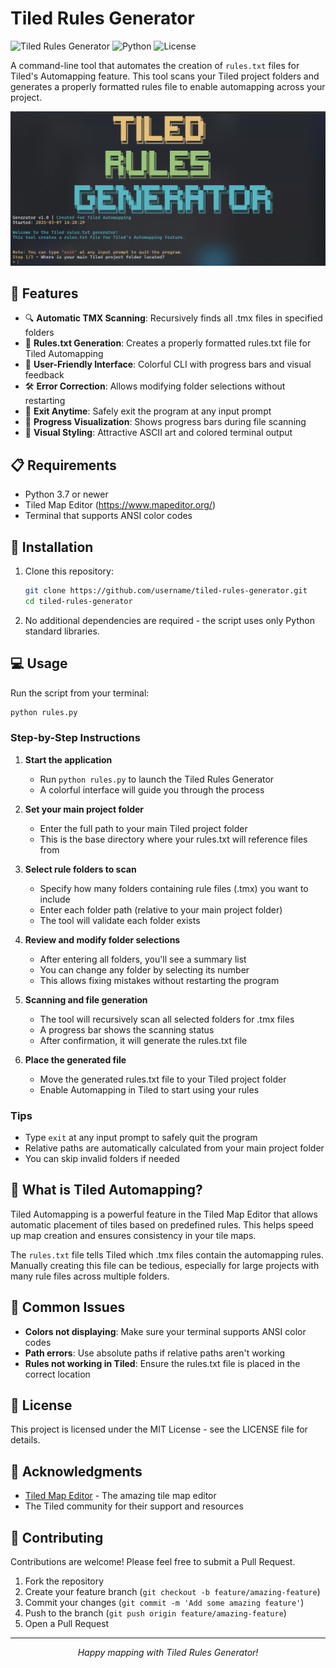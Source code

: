# Tiled Rules Generator

![Tiled Rules Generator](https://img.shields.io/badge/Tiled-Automapping-brightgreen)
![Python](https://img.shields.io/badge/python-3.7%2B-blue)
![License](https://img.shields.io/badge/license-MIT-green)

A command-line tool that automates the creation of `rules.txt` files for Tiled's Automapping feature. This tool scans your Tiled project folders and generates a properly formatted rules file to enable automapping across your project.

<p align="center">
  <img src="screenshot.png" alt="Tiled Rules Generator Screenshot" width="600">
</p>

## 🌟 Features

- 🔍 **Automatic TMX Scanning**: Recursively finds all .tmx files in specified folders
- 📝 **Rules.txt Generation**: Creates a properly formatted rules.txt file for Tiled Automapping
- 🚀 **User-Friendly Interface**: Colorful CLI with progress bars and visual feedback
- 🛠️ **Error Correction**: Allows modifying folder selections without restarting
- 🚪 **Exit Anytime**: Safely exit the program at any input prompt
- 🔄 **Progress Visualization**: Shows progress bars during file scanning
- 🎨 **Visual Styling**: Attractive ASCII art and colored terminal output

## 📋 Requirements

- Python 3.7 or newer
- Tiled Map Editor (https://www.mapeditor.org/)
- Terminal that supports ANSI color codes

## 🚀 Installation

1. Clone this repository:
   ```bash
   git clone https://github.com/username/tiled-rules-generator.git
   cd tiled-rules-generator
   ```

2. No additional dependencies are required - the script uses only Python standard libraries.

## 💻 Usage

Run the script from your terminal:

```bash
python rules.py
```

### Step-by-Step Instructions

1. **Start the application**
   - Run `python rules.py` to launch the Tiled Rules Generator
   - A colorful interface will guide you through the process

2. **Set your main project folder**
   - Enter the full path to your main Tiled project folder
   - This is the base directory where your rules.txt will reference files from

3. **Select rule folders to scan**
   - Specify how many folders containing rule files (.tmx) you want to include
   - Enter each folder path (relative to your main project folder)
   - The tool will validate each folder exists

4. **Review and modify folder selections**
   - After entering all folders, you'll see a summary list
   - You can change any folder by selecting its number
   - This allows fixing mistakes without restarting the program

5. **Scanning and file generation**
   - The tool will recursively scan all selected folders for .tmx files
   - A progress bar shows the scanning status
   - After confirmation, it will generate the rules.txt file

6. **Place the generated file**
   - Move the generated rules.txt file to your Tiled project folder
   - Enable Automapping in Tiled to start using your rules

### Tips

- Type `exit` at any input prompt to safely quit the program
- Relative paths are automatically calculated from your main project folder
- You can skip invalid folders if needed

## 📖 What is Tiled Automapping?

Tiled Automapping is a powerful feature in the Tiled Map Editor that allows automatic placement of tiles based on predefined rules. This helps speed up map creation and ensures consistency in your tile maps.

The `rules.txt` file tells Tiled which .tmx files contain the automapping rules. Manually creating this file can be tedious, especially for large projects with many rule files across multiple folders.

## 🤔 Common Issues

- **Colors not displaying**: Make sure your terminal supports ANSI color codes
- **Path errors**: Use absolute paths if relative paths aren't working
- **Rules not working in Tiled**: Ensure the rules.txt file is placed in the correct location

## 📄 License

This project is licensed under the MIT License - see the LICENSE file for details.

## 🙏 Acknowledgments

- [Tiled Map Editor](https://www.mapeditor.org/) - The amazing tile map editor
- The Tiled community for their support and resources

## 🔄 Contributing

Contributions are welcome! Please feel free to submit a Pull Request.

1. Fork the repository
2. Create your feature branch (`git checkout -b feature/amazing-feature`)
3. Commit your changes (`git commit -m 'Add some amazing feature'`)
4. Push to the branch (`git push origin feature/amazing-feature`)
5. Open a Pull Request

---

<p align="center">
  <i>Happy mapping with Tiled Rules Generator!</i>
</p>

